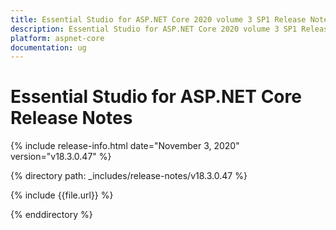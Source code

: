```yaml
---
title: Essential Studio for ASP.NET Core 2020 volume 3 SP1 Release Notes  
description: Essential Studio for ASP.NET Core 2020 volume 3 SP1 Release Notes  
platform: aspnet-core
documentation: ug
---
```


# Essential Studio for ASP.NET Core  Release Notes  

{% include release-info.html date="November 3, 2020"  version="v18.3.0.47" %} 


{% directory path: _includes/release-notes/v18.3.0.47 %}

{% include {{file.url}} %}

{% enddirectory %}